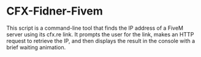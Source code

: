 # CFX-Fidner-Fivem
 This script is a command-line tool that finds the IP address of a FiveM server using its cfx.re link. It prompts the user for the link, makes an HTTP request to retrieve the IP, and then displays the result in the console with a brief waiting animation.
